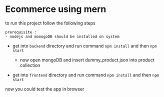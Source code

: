 # Ecommerce using mern

to run this project follow the following steps

    prerequisite : 
    - nodejs and monogoDB should be installed on system

- get into `backend` directory and run command `npm install` and then `npm start`
  - now open mongoDB and insert dummy_product.json into product collection



- get into `frontend` directory and run command `npm install` and then `npm start`


now you could test the app in browser